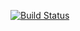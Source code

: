 [![Build Status](https://travis-ci.org/bjornua/node-react-app.svg?branch=master)](https://travis-ci.org/bjornua/node-react-app)